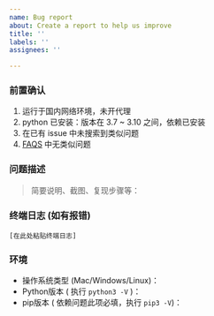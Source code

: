 ```yaml
---
name: Bug report
about: Create a report to help us improve
title: ''
labels: ''
assignees: ''

---
```


### 前置确认

1. 运行于国内网络环境，未开代理
2.  python 已安装：版本在 3.7 ~ 3.10 之间，依赖已安装
3. 在已有 issue 中未搜索到类似问题
4. [FAQS](https://github.com/zhayujie/chatgpt-on-wechat/wiki/FAQs) 中无类似问题


### 问题描述

> 简要说明、截图、复现步骤等：




### 终端日志 (如有报错)

```
[在此处粘贴终端日志]
```



### 环境

 - 操作系统类型  (Mac/Windows/Linux)：
 - Python版本  ( 执行 `python3 -V` )：                      
 - pip版本  ( 依赖问题此项必填，执行 `pip3 -V`)：
